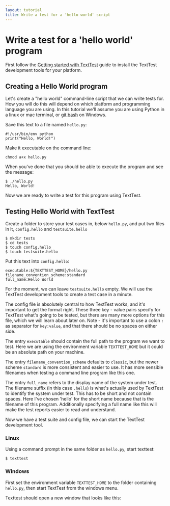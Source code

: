 ```yaml
---
layout: tutorial
title: Write a test for a 'hello world' script
---
```


# Write a test for a 'hello world' program

First follow the [Getting started with TextTest](/index.html#getting-started-with-texttest) guide to install the TextTest development tools for your platform.

## Creating a Hello World program
Let's create a "hello world" command-line script that we can write tests for. How you will do this will depend on which platform and programming language you are using. In this tutorial we'll assume you are using Python in a linux or mac terminal, or [git bash](https://gitforwindows.org/) on Windows.  

Save this text to a file named `hello.py`:

    #!/usr/bin/env python
    print("Hello, World!")

Make it executable on the command line:

    chmod a+x hello.py

When you've done that you should be able to execute the program and see the message:

    $ ./hello.py
    Hello, World!

Now we are ready to write a test for this program using TextTest.

## Testing Hello World with TextTest

Create a folder to store your test cases in, below `hello.py`, and put two files in it, `config.hello` and `testsuite.hello`

    $ mkdir tests
    $ cd tests
    $ touch config.hello
    $ touch testsuite.hello

Put this text into `config.hello`:

    executable:${TEXTTEST_HOME}/hello.py
    filename_convention_scheme:standard
    full_name:Hello World

For the moment, we can leave `testsuite.hello` empty. We will use the TextTest development tools to create a test case in a minute.

The config file is absolutely central to how TextTest works, and it's important to get the format right.  These three key - value pairs specify for TextTest what's going to be tested, but there are many more options for this file, which we will learn about later on. Note - it's important to use a colon `:` as separator for `key:value`, and that there should be no spaces on either side.

The entry `executable` should contain the full path to the program we want to test. Here we are using the environment variable `TEXTTEST_HOME` but it could be an absolute path on your machine.

The entry `filename_convention_scheme` defaults to `classic`, but the newer scheme `standard` is more consistent and easier to use. It has more sensible  filenames when testing a command line program like this one.

The entry `full_name` refers to the display name of the system under test. The filename suffix (in this case `.hello`) is what's actually used by TextTest to identify the system under test. This has to be short and not contain spaces. Here I've chosen 'hello' for the short name because that is the filename of this program. Additionally specifying a full name like this will make the test reports easier to read and understand.

Now we have a test suite and config file, we can start the TextTest development tool. 

### Linux
Using a command prompt in the same folder as `hello.py`, start texttest:

    $ texttest

### Windows
First set the environment variable `TEXTTEST_HOME` to the folder containing `hello.py`, then start TextTest from the windows menu.

Texttest should open a new window that looks like this:




